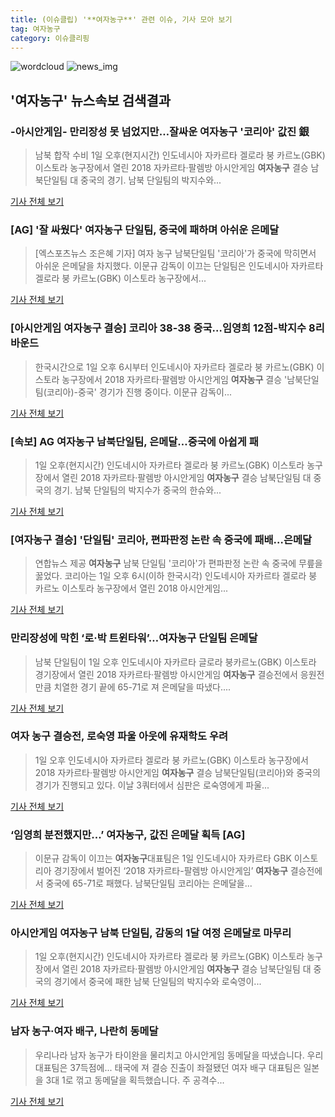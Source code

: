 ```yaml
---
title: (이슈클립) '**여자농구**' 관련 이슈, 기사 모아 보기
tag: 여자농구
category: 이슈클리핑
---
```

![wordcloud](https://s3.ap-northeast-2.amazonaws.com/lyrics101-wordcloud/2018-09-01-1535800984.png)
![news_img](https://user-images.githubusercontent.com/42597476/44507050-1206f400-a6e4-11e8-8d98-7ffbfebb353f.png)
## **'**여자농구**'** 뉴스속보 검색결과
### -아시안게임- 만리장성 못 넘었지만…잘싸운 **여자농구** '코리아' 값진 銀

>남북 합작 수비 1일 오후(현지시간) 인도네시아 자카르타 겔로라 붕 카르노(GBK) 이스토라 농구장에서 열린 2018 자카르타·팔렘방 아시안게임 **여자농구** 결승 남북단일팀 대 중국의 경기. 남북 단일팀의 박지수와...

<a href="http://app.yonhapnews.co.kr/YNA/Basic/SNS/r.aspx?c=AKR20180901054900007&did=1195m" target="_blank">기사 전체 보기</a>

### [AG] '잘 싸웠다' **여자농구** 단일팀, 중국에 패하며 아쉬운 은메달

>[엑스포츠뉴스 조은혜 기자]  여자 농구 남북단일팀 '코리아'가 중국에 막히면서 아쉬운 은메달을 차지했다. 이문규 감독이 이끄는 단일팀은 인도네시아 자카르타 겔로라 붕 카르노(GBK) 이스토라 농구장에서...

<a href="http://www.xportsnews.com/?ac=article_view&entry_id=1014297" target="_blank">기사 전체 보기</a>

### [아시안게임 **여자농구** 결승] 코리아 38-38 중국…임영희 12점-박지수 8리바운드

>한국시간으로 1일 오후 6시부터 인도네시아 자카르타 겔로라 붕 카르노(GBK) 이스토라 농구장에서 2018 자카르타·팔렘방 아시안게임 **여자농구** 결승 '남북단일팀(코리아)-중국' 경기가 진행 중이다.   이문규 감독이...

<a href="http://news20.busan.com/controller/newsController.jsp?newsId=20180901000086" target="_blank">기사 전체 보기</a>

### [속보] AG **여자농구** 남북단일팀, 은메달…중국에 아쉽게 패

>1일 오후(현지시간) 인도네시아 자카르타 겔로라 붕 카르노(GBK) 이스토라 농구장에서 열린 2018 자카르타·팔렘방 아시안게임 **여자농구** 결승 남북단일팀 대 중국의 경기. 남북 단일팀의 박지수가 중국의 한슈와...

<a href="http://news.joins.com/article/olink/22525508" target="_blank">기사 전체 보기</a>

### [**여자농구** 결승] '단일팀' 코리아, 편파판정 논란 속 중국에 패배…은메달

>연합뉴스 제공 **여자농구** 남북 단일팀 '코리아'가 편파판정 논란 속 중국에 무릎을 꿇었다. 코리아는 1일 오후 6시(이하 한국시각) 인도네시아 자카르타 겔로라 붕 카르노 이스토라 농구장에서 열린 2018 아시안게임...

<a href="http://sports.hankooki.com/lpage/moresports/201809/sp20180901195148136520.htm" target="_blank">기사 전체 보기</a>

### 만리장성에 막힌 ‘로·박 트윈타워’…**여자농구** 단일팀 은메달

>남북 단일팀이 1일 오후 인도네시아 자카르타 글로라 붕카르노(GBK) 이스토라 경기장에서 열린 2018 자카르타·팔렘방 아시안게임 **여자농구** 결승전에서 응원전만큼 치열한 경기 끝에 65-71로 져 은메달을 따냈다....

<a href="http://www.hani.co.kr/arti/sports/sports_general/860226.html" target="_blank">기사 전체 보기</a>

### 여자 농구 결승전, 로숙영 파울 아웃에 유재학도 우려

>1일 오후 인도네시아 자카르타 겔로라 붕 카르노(GBK) 이스토라 농구장에서 2018 자카르타·팔렘방 아시안게임 **여자농구** 결승 남북단일팀(코리아)와 중국의 경기가 진행되고 있다. 이날 3쿼터에서 심판은 로숙영에게 파울...

<a href="http://tvdaily.asiae.co.kr/read.php3?aid=15357980471390997002" target="_blank">기사 전체 보기</a>

### ‘임영희 분전했지만...’ **여자농구**, 값진 은메달 획득 [AG]

>이문규 감독이 이끄는 **여자농구**대표팀은 1일 인도네시아 자카르타 GBK 이스토리아 경기장에서 벌어진 ‘2018 자카르타-팔렘방 아시안게임’ **여자농구** 결승전에서 중국에 65-71로 패했다. 남북단일팀 코리아는 은메달을...

<a href="http://www.osen.co.kr/article/G1110980063" target="_blank">기사 전체 보기</a>

### 아시안게임 **여자농구** 남북 단일팀, 감동의 1달 여정 은메달로 마무리

>1일 오후(현지시간) 인도네시아 자카르타 겔로라 붕 카르노(GBK) 이스토라 농구장에서 열린 2018 자카르타·팔렘방 아시안게임 **여자농구** 결승 남북단일팀 대 중국의 경기에서 중국에 패한 남북 단일팀의 박지수와 로숙영이...

<a href="http://www.kyeongin.com/main/view.php?key=20180901010000092" target="_blank">기사 전체 보기</a>

### 남자 농구·여자 배구, 나란히 동메달

>우리나라 남자 농구가 타이완을 물리치고 아시안게임 동메달을 따냈습니다. 우리 대표팀은 37득점에... 태국에 져 결승 진출이 좌절됐던 여자 배구 대표팀은 일본을 3대 1로 꺾고 동메달을 획득했습니다. 주 공격수...

<a href="http://www.ytn.co.kr/_ln/0107_201809011805319967" target="_blank">기사 전체 보기</a>


